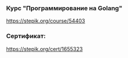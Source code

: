 ### Курс "Программирование на Golang"

https://stepik.org/course/54403



### Сертификат: 

https://stepik.org/cert/1655323


